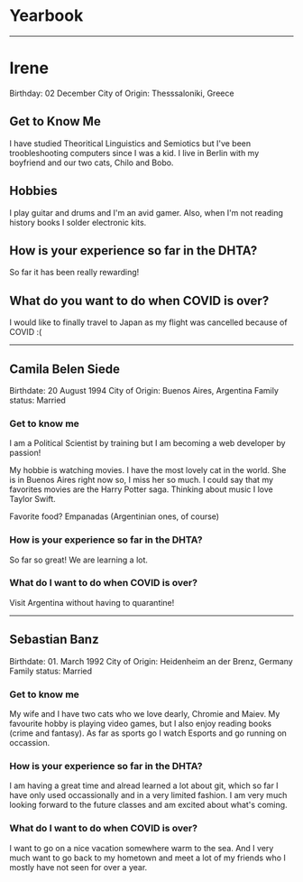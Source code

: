 # Yearbook

---

# Irene
   Birthday: 02 December
   City of Origin: Thesssaloniki, Greece


## Get to Know Me
  I have studied Theoritical Linguistics and Semiotics but I've been troobleshooting computers since I was a kid.
  I live in Berlin with my boyfriend and our two cats, Chilo and Bobo.

## Hobbies
   I play guitar and drums and I'm an avid gamer. Also, when I'm not reading history books I solder electronic kits.

## How is your experience so far in the DHTA?
   So far it has been really rewarding!

## What do you want to do when COVID is over?
   I would like to finally travel to Japan as my flight was cancelled because of COVID :(

---

## Camila Belen Siede

Birthdate: 20 August 1994
City of Origin: Buenos Aires, Argentina
Family status: Married

### Get to know me

I am a Political Scientist  by training but I am becoming a web developer by passion!

My hobbie is watching movies. I have the most lovely cat in the world. She is in Buenos Aires right now so, I miss her so much.
I could say that my favorites movies are the Harry Potter saga.
Thinking about music I love Taylor Swift.

Favorite food?  Empanadas (Argentinian ones, of course)

### How is your experience so far in the DHTA?
So far so great! We are learning a lot.

### What do I want to do when COVID is over?
Visit Argentina without having to quarantine! 

---

## Sebastian Banz

Birthdate: 01. March 1992
City of Origin: Heidenheim an der Brenz, Germany
Family status: Married

### Get to know me
My wife and I have two cats who we love dearly, Chromie and Maiev. My favourite hobby is playing video games, but I also enjoy reading books (crime and fantasy). As far as sports go I watch Esports and go running on occassion.

### How is your experience so far in the DHTA?
I am having a great time and alread learned a lot about git, which so far I have only used occassionally and in a very limited fashion. I am very much looking forward to the future classes and am excited about what's coming.

### What do I want to do when COVID is over?
I want to go on a nice vacation somewhere warm to the sea. And I very much want to go back to my hometown and meet a lot of my friends who I mostly have not seen for over a year.
